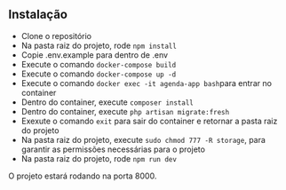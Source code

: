 ## Instalação

- Clone o repositório
- Na pasta raiz do projeto, rode `npm install`
- Copie .env.example para dentro de .env
- Execute o comando `docker-compose build`
- Execute o comando `docker-compose up -d`
- Execute o comando `docker exec -it agenda-app bash`para entrar no container
- Dentro do container, execute `composer install`
- Dentro do container, execute `php artisan migrate:fresh`
- Exexute o comando `exit` para sair do container e retornar a pasta raiz do projeto
- Na pasta raiz do projeto, execute `sudo chmod 777 -R storage`, para garantir as permissões necessárias para o projeto
- Na pasta raiz do projeto, rode `npm run dev`

O projeto estará rodando na porta 8000.
